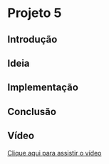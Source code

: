 # Projeto 5

## Introdução

## Ideia

## Implementação

## Conclusão

## Vídeo
[Clique aqui para assistir o vídeo](https://www.youtube.com/)
